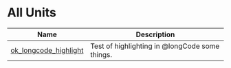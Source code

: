 # All Units


| Name | Description |
|---|---|
| [ok_longcode_highlight](ok_longcode_highlight.md) | Test of highlighting in @longCode some things. |

